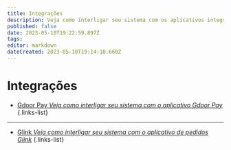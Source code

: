 ```yaml
---
title: Integrações
description: Veja como interligar seu sistema com os aplicativos integrados ao sistema
published: false
date: 2023-05-10T19:22:59.897Z
tags: 
editor: markdown
dateCreated: 2023-05-10T19:14:10.660Z
---
```


# Integrações



- [Gdoor Pay *Veja como interligar seu sistema com o aplicativo Gdoor Pay*](/ferramentas/gdoorpay)
{.links-list}
-----------------------------------------------------------------------------------------------------
- [Glink *Veja como interligar seu sistema com o aplicativo de pedidos Glink*](/ferramentas/glink)
{.links-list}

